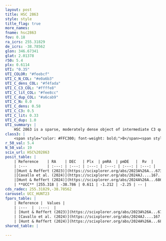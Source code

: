 ```yaml
---
layout: post
title: HSC 2863
style: style
title_flag: true
more_names: 
fname: hsc2863
fov: 0.18
ra_icrs: 255.31829
de_icrs: -38.78562
glon: 346.67341
glat: 2.01378
r50: 5.4
plx: 0.6114
UTI: "0.35"
UTI_COLOR: "#feebcf"
UTI_C_N_COL: "#e0a6b3"
UTI_C_dens_COL: "#f4fada"
UTI_C_C3_COL: "#ffffe8"
UTI_C_lit_COL: "#fee8cc"
UTI_C_dup_COL: "#a6cab9"
UTI_C_N: 0.0
UTI_C_dens: 0.58
UTI_C_C3: 0.5
UTI_C_lit: 0.33
UTI_C_dup: 1.0
UTI_summary: |
    HSC 2863 is a sparse, moderately dense object of intermediate C3 quality. It was recently reported in the literature.<br><br><span style="color: #99180f; font-weight: bold;">Warning: </span>contains less than 25 stars with <i>P>0.5</i> estimated.
class3: |
    <span style="color: #FFC300; font-weight: bold;">B</span><span style="color: #FFC300; font-weight: bold;">B</span>
r_50_val: 5.4
N_50_val: 19
scix_url: HSC%202863
posit_table: |
    | Reference    | RA    | DEC   | Plx  | pmRA  | pmDE   |  Rv  |
    | :---         | :---: | :---: | :---: | :---: | :---: | :---: |
    |[Hunt & Reffert (2023)](https://scixplorer.org/abs/2023A%26A...673A.114H) | 255.291 | -38.778 | 0.606 | -1.229 | -2.249 | -- |
    |[Cavallo et al. (2024)](https://scixplorer.org/abs/2024AJ....167...12C) | 255.315 | -38.804 | 0.608 | -- | -- | -- |
    |[Hunt & Reffert (2024)](https://scixplorer.org/abs/2024A%26A...686A..42H) | 255.291 | -38.778 | 0.606 | -1.229 | -2.249 | -- |
    | **UCC** |255.318 | -38.786 | 0.611 | -1.212 | -2.25 | -- | 
cds_radec: 255.31829,-38.78562
carousel: UCC_HUNT23
fpars_table: |
    | Reference |  Values |
    | :---  |  :---:  |
    | [Hunt & Reffert (2023)](https://scixplorer.org/abs/2023A%26A...673A.114H) | `AV50=1.365, diffAV50=0.921, MOD50=10.954, logAge50=7.918` |
    | [Cavallo et al. (2024)](https://scixplorer.org/abs/2024AJ....167...12C) | `AV50=0.65, dMod50=11.24, logAge50=8.39, [Fe/H]50=0.19` |
    | [Hunt & Reffert (2024)](https://scixplorer.org/abs/2024A%26A...686A..42H) | `MassJ=193.576` |
shared_table: |
    
---
```

